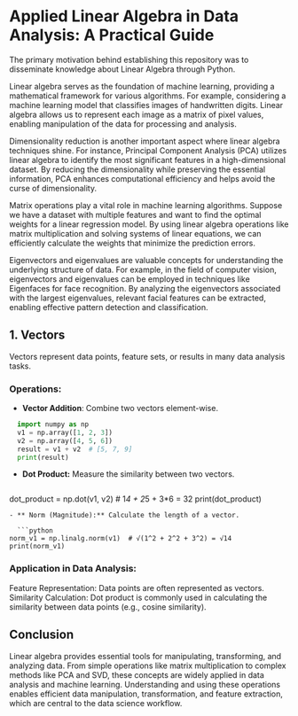 # Applied Linear Algebra in Data Analysis: A Practical Guide

The primary motivation behind establishing this repository was to disseminate knowledge about Linear Algebra through Python.

Linear algebra serves as the foundation of machine learning, providing a mathematical framework for various algorithms. For example, considering a machine learning model that classifies images of handwritten digits. Linear algebra allows us to represent each image as a matrix of pixel values, enabling manipulation of the data for processing and analysis.

Dimensionality reduction is another important aspect where linear algebra techniques shine. For instance, Principal Component Analysis (PCA) utilizes linear algebra to identify the most significant features in a high-dimensional dataset. By reducing the dimensionality while preserving the essential information, PCA enhances computational efficiency and helps avoid the curse of dimensionality.

Matrix operations play a vital role in machine learning algorithms. Suppose we have a dataset with multiple features and want to find the optimal weights for a linear regression model. By using linear algebra operations like matrix multiplication and solving systems of linear equations, we can efficiently calculate the weights that minimize the prediction errors.

Eigenvectors and eigenvalues are valuable concepts for understanding the underlying structure of data. For example, in the field of computer vision, eigenvectors and eigenvalues can be employed in techniques like Eigenfaces for face recognition. By analyzing the eigenvectors associated with the largest eigenvalues, relevant facial features can be extracted, enabling effective pattern detection and classification.

## 1. **Vectors**
Vectors represent data points, feature sets, or results in many data analysis tasks.

### Operations:
- **Vector Addition**: Combine two vectors element-wise.

```python
  import numpy as np
  v1 = np.array([1, 2, 3])
  v2 = np.array([4, 5, 6])
  result = v1 + v2  # [5, 7, 9]
  print(result)
```

- **Dot Product:** Measure the similarity between two vectors.
  ```python
dot_product = np.dot(v1, v2)  # 1*4 + 2*5 + 3*6 = 32
print(dot_product)
```
- ** Norm (Magnitude):** Calculate the length of a vector.

  ```python
norm_v1 = np.linalg.norm(v1)  # √(1^2 + 2^2 + 3^2) = √14
print(norm_v1)
```
### Application in Data Analysis:
Feature Representation: Data points are often represented as vectors.
Similarity Calculation: Dot product is commonly used in calculating the similarity between data points (e.g., cosine similarity).

## Conclusion
Linear algebra provides essential tools for manipulating, transforming, and analyzing data. From simple operations like matrix multiplication to complex methods like PCA and SVD, these concepts are widely applied in data analysis and machine learning. Understanding and using these operations enables efficient data manipulation, transformation, and feature extraction, which are central to the data science workflow.

